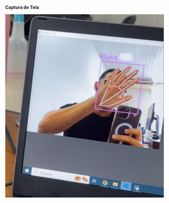 **Captura de Tela**

![Captura de Tela](https://raw.githubusercontent.com/igormaiadm/inteligencia-artificial-sensores/main/inteligencia-artificial-sensores.jpg)
